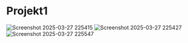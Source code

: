 # Projekt1
![Screenshot 2025-03-27 225415](https://github.com/user-attachments/assets/5f704280-53f3-4118-b0d3-83cf5e379b5f)
![Screenshot 2025-03-27 225427](https://github.com/user-attachments/assets/fef89629-16a4-4bf6-9162-8c08cdfd226e)
![Screenshot 2025-03-27 225547](https://github.com/user-attachments/assets/b4888bb4-eae5-421d-aab3-cf8df310a477)
